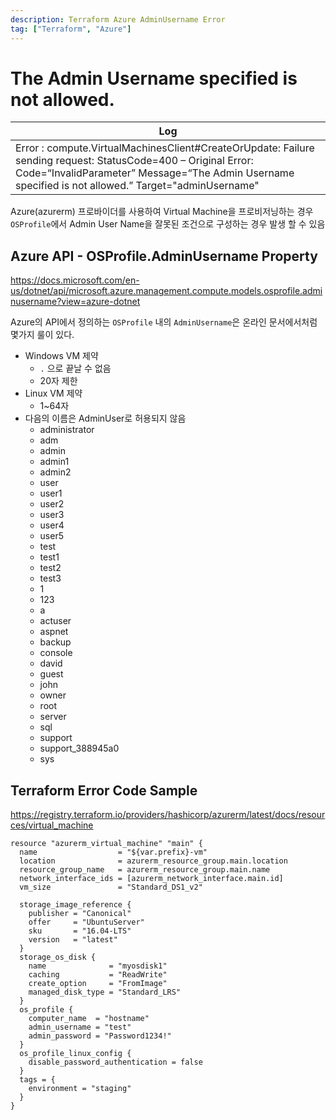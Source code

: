 ```yaml
---
description: Terraform Azure AdminUsername Error
tag: ["Terraform", "Azure"]
---
```


# The Admin Username specified is not allowed.

|Log|
|-|
|Error : compute.VirtualMachinesClient#CreateOrUpdate: Failure sending request: StatusCode=400 – Original Error: Code=“InvalidParameter” Message=“The Admin Username specified is not allowed.” Target="adminUsername"|

Azure(azurerm) 프로바이더를 사용하여 Virtual Machine을 프로비저닝하는 경우 `OSProfile`에서 Admin User Name을 잘못된 조건으로 구성하는 경우 발생 할 수 있음

## Azure API - OSProfile.AdminUsername Property
<https://docs.microsoft.com/en-us/dotnet/api/microsoft.azure.management.compute.models.osprofile.adminusername?view=azure-dotnet>

Azure의 API에서 정의하는 `OSProfile` 내의 `AdminUsername`은 온라인 문서에서처럼 몇가지 룰이 있다.

- Windows VM 제약
  - `.` 으로 끝날 수 없음
  - 20자 제한
- Linux VM 제약
  - 1~64자
- 다음의 이름은 AdminUser로 허용되지 않음
  - administrator
  - adm
  - admin
  - admin1
  - admin2
  - user
  - user1
  - user2
  - user3
  - user4
  - user5
  - test
  - test1
  - test2
  - test3
  - 1
  - 123
  - a
  - actuser
  - aspnet
  - backup
  - console
  - david
  - guest
  - john
  - owner
  - root
  - server
  - sql
  - support
  - support_388945a0
  - sys

## Terraform Error Code Sample
<https://registry.terraform.io/providers/hashicorp/azurerm/latest/docs/resources/virtual_machine>
```hcl {22}
resource "azurerm_virtual_machine" "main" {
  name                  = "${var.prefix}-vm"
  location              = azurerm_resource_group.main.location
  resource_group_name   = azurerm_resource_group.main.name
  network_interface_ids = [azurerm_network_interface.main.id]
  vm_size               = "Standard_DS1_v2"

  storage_image_reference {
    publisher = "Canonical"
    offer     = "UbuntuServer"
    sku       = "16.04-LTS"
    version   = "latest"
  }
  storage_os_disk {
    name              = "myosdisk1"
    caching           = "ReadWrite"
    create_option     = "FromImage"
    managed_disk_type = "Standard_LRS"
  }
  os_profile {
    computer_name  = "hostname"
    admin_username = "test"
    admin_password = "Password1234!"
  }
  os_profile_linux_config {
    disable_password_authentication = false
  }
  tags = {
    environment = "staging"
  }
}
```

